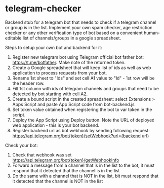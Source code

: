 # telegram-checker
Backend stub for a telegram bot that needs to check if a telegram channel or group is in the list. Implement your own spam checker, age restriction checker or any other verification type of bot based on a convenient human-editable list of channels/groups in a google spreadsheet.

Steps to setup your own bot and backend for it:
1. Register new telegram bot using Telegram official bot father bot: https://t.me/botfather. Make note of the returned token.
2. Create a Google spreadsheet that will keep list of ids as well as web application to process requests from your bot.
3. Rename 1st sheet to "Ids" and set cell A1 value to "Id" - 1st row will be the header row.
4. Fill 1st column with ids of telegram channels and groups that need to be detected by bot starting with cell A2.
5. Create a bound script in the created spreadsheet: select Extensions > Apps Script and paste App Script code from bot-backend.js
6. Set token value obtained when registering the bot to var token in the script.
7. Deploy the App Script using Deploy button. Note the URL of deployed web application - this is your bot backend.
8. Register backend url as bot webhook by sending following request: https://api.telegram.org/bot{token}/setWebhook?url={backend url}

Check your bot:
1. Check that webhook was set https://api.telegram.org/bot{token}/getWebhookInfo
2. Forward a message from a channel that is in the list to the bot, it must respond that it detected that the channel is in the list
3. Do the same with a channel that is NOT in the list, bit must respond that it detected that the channel is NOT in the list 
